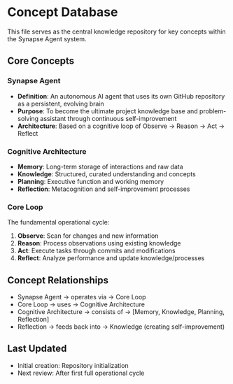 # Concept Database

This file serves as the central knowledge repository for key concepts within the Synapse Agent system.

## Core Concepts

### Synapse Agent
- **Definition**: An autonomous AI agent that uses its own GitHub repository as a persistent, evolving brain
- **Purpose**: To become the ultimate project knowledge base and problem-solving assistant through continuous self-improvement
- **Architecture**: Based on a cognitive loop of Observe -> Reason -> Act -> Reflect

### Cognitive Architecture
- **Memory**: Long-term storage of interactions and raw data
- **Knowledge**: Structured, curated understanding and concepts
- **Planning**: Executive function and working memory
- **Reflection**: Metacognition and self-improvement processes

### Core Loop
The fundamental operational cycle:
1. **Observe**: Scan for changes and new information
2. **Reason**: Process observations using existing knowledge
3. **Act**: Execute tasks through commits and modifications
4. **Reflect**: Analyze performance and update knowledge/processes

## Concept Relationships

- Synapse Agent → operates via → Core Loop
- Core Loop → uses → Cognitive Architecture
- Cognitive Architecture → consists of → [Memory, Knowledge, Planning, Reflection]
- Reflection → feeds back into → Knowledge (creating self-improvement)

## Last Updated
- Initial creation: Repository initialization
- Next review: After first full operational cycle